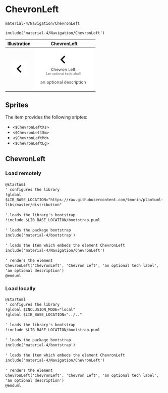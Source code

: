 # ChevronLeft


```text
material-4/Navigation/ChevronLeft
```

```text
include('material-4/Navigation/ChevronLeft')
```



| Illustration | ChevronLeft |
| :---: | :---: |
| ![illustration for Illustration](../../material-4/Navigation/ChevronLeft.png) | ![illustration for ChevronLeft](../../material-4/Navigation/ChevronLeft.Local.png) |



## Sprites
The item provides the following sriptes:

- `<$ChevronLeftXs>`
- `<$ChevronLeftSm>`
- `<$ChevronLeftMd>`
- `<$ChevronLeftLg>`





## ChevronLeft

### Load remotely
```plantuml
@startuml
' configures the library
!global $LIB_BASE_LOCATION="https://raw.githubusercontent.com/tmorin/plantuml-libs/master/distribution"

' loads the library's bootstrap
!include $LIB_BASE_LOCATION/bootstrap.puml

' loads the package bootstrap
include('material-4/bootstrap')

' loads the Item which embeds the element ChevronLeft
include('material-4/Navigation/ChevronLeft')

' renders the element
ChevronLeft('ChevronLeft', 'Chevron Left', 'an optional tech label', 'an optional description')
@enduml
```

### Load locally
```plantuml
@startuml
' configures the library
!global $INCLUSION_MODE="local"
!global $LIB_BASE_LOCATION="../.."

' loads the library's bootstrap
!include $LIB_BASE_LOCATION/bootstrap.puml

' loads the package bootstrap
include('material-4/bootstrap')

' loads the Item which embeds the element ChevronLeft
include('material-4/Navigation/ChevronLeft')

' renders the element
ChevronLeft('ChevronLeft', 'Chevron Left', 'an optional tech label', 'an optional description')
@enduml
```

